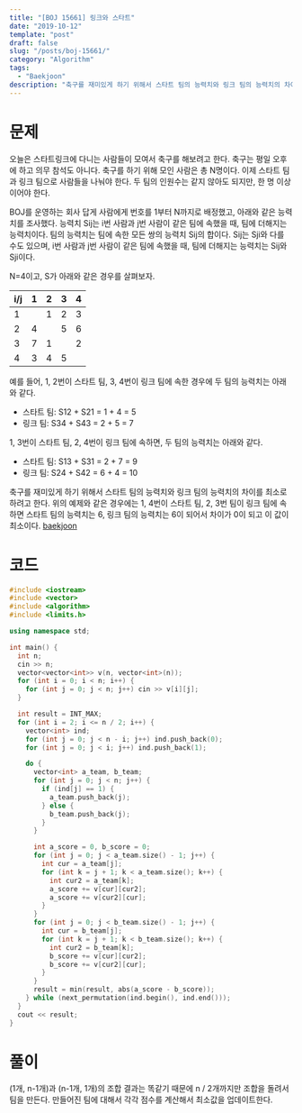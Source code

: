 ```yaml
---
title: "[BOJ 15661] 링크와 스타트"
date: "2019-10-12"
template: "post"
draft: false
slug: "/posts/boj-15661/"
category: "Algorithm"
tags:
  - "Baekjoon"
description: "축구를 재미있게 하기 위해서 스타트 팀의 능력치와 링크 팀의 능력치의 차이를 최소로 하려고 한다."
---
```


# 문제

오늘은 스타트링크에 다니는 사람들이 모여서 축구를 해보려고 한다. 축구는 평일 오후에 하고 의무 참석도 아니다. 축구를 하기 위해 모인 사람은 총 N명이다. 이제 스타트 팀과 링크 팀으로 사람들을 나눠야 한다. 두 팀의 인원수는 같지 않아도 되지만, 한 명 이상이어야 한다.

BOJ를 운영하는 회사 답게 사람에게 번호를 1부터 N까지로 배정했고, 아래와 같은 능력치를 조사했다. 능력치 Sij는 i번 사람과 j번 사람이 같은 팀에 속했을 때, 팀에 더해지는 능력치이다. 팀의 능력치는 팀에 속한 모든 쌍의 능력치 Sij의 합이다. Sij는 Sji와 다를 수도 있으며, i번 사람과 j번 사람이 같은 팀에 속했을 때, 팀에 더해지는 능력치는 Sij와 Sji이다.

N=4이고, S가 아래와 같은 경우를 살펴보자.

| i/j | 1 | 2 | 3 | 4 |
|-----|---|---|---|---|
| 1   |   | 1 | 2 | 3 |
| 2   | 4 |   | 5 | 6 |
| 3   | 7 | 1 |   | 2 |
| 4   | 3 | 4 | 5 |   |

예를 들어, 1, 2번이 스타트 팀, 3, 4번이 링크 팀에 속한 경우에 두 팀의 능력치는 아래와 같다.

- 스타트 팀: S12 + S21 = 1 + 4 = 5
- 링크 팀: S34 + S43 = 2 + 5 = 7

1, 3번이 스타트 팀, 2, 4번이 링크 팀에 속하면, 두 팀의 능력치는 아래와 같다.

- 스타트 팀: S13 + S31 = 2 + 7 = 9
- 링크 팀: S24 + S42 = 6 + 4 = 10

축구를 재미있게 하기 위해서 스타트 팀의 능력치와 링크 팀의 능력치의 차이를 최소로 하려고 한다. 위의 예제와 같은 경우에는 1, 4번이 스타트 팀, 2, 3번 팀이 링크 팀에 속하면 스타트 팀의 능력치는 6, 링크 팀의 능력치는 6이 되어서 차이가 0이 되고 이 값이 최소이다. [baekjoon](https://www.acmicpc.net/problem/15661)

# 코드

```c++
#include <iostream>
#include <vector>
#include <algorithm>
#include <limits.h>

using namespace std;

int main() {
  int n;
  cin >> n;
  vector<vector<int>> v(n, vector<int>(n));
  for (int i = 0; i < n; i++) {
    for (int j = 0; j < n; j++) cin >> v[i][j];
  }

  int result = INT_MAX;
  for (int i = 2; i <= n / 2; i++) {
    vector<int> ind;
    for (int j = 0; j < n - i; j++) ind.push_back(0);
    for (int j = 0; j < i; j++) ind.push_back(1);

    do {
      vector<int> a_team, b_team;
      for (int j = 0; j < n; j++) {
        if (ind[j] == 1) {
          a_team.push_back(j);
        } else {
          b_team.push_back(j);
        }
      }

      int a_score = 0, b_score = 0;
      for (int j = 0; j < a_team.size() - 1; j++) {
        int cur = a_team[j];
        for (int k = j + 1; k < a_team.size(); k++) {
          int cur2 = a_team[k];
          a_score += v[cur][cur2];
          a_score += v[cur2][cur];
        }
      }
      for (int j = 0; j < b_team.size() - 1; j++) {
        int cur = b_team[j];
        for (int k = j + 1; k < b_team.size(); k++) {
          int cur2 = b_team[k];
          b_score += v[cur][cur2];
          b_score += v[cur2][cur];
        }
      }
      result = min(result, abs(a_score - b_score));
    } while (next_permutation(ind.begin(), ind.end()));
  }
  cout << result;
}
```

# 풀이

(1개, n-1개)과 (n-1개, 1개)의 조합 결과는 똑같기 때문에 n / 2개까지만 조합을 돌려서 팀을 만든다. 만들어진 팀에 대해서 각각 점수를 계산해서 최소값을 업데이트한다.
